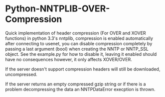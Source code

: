 Python-NNTPLIB-OVER-Compression
================================

Quick implementation of header compression (For OVER and XOVER functions)
in python 3.3's nntplib, compression is enabled automatically after
connecting to usenet, you can disable compression completely by passing
a last argument (bool) when creating the NNTP or NNTP_SSL object.
See the example.py for how to disable it, leaving it enabled should
have no consequences however, it only affects XOVER/OVER.

If the server doesn't support compression headers will still be
downloaded, uncompressed.

If the server returns an empty compressed gzip string or if there is a
problem decompressing the data an NNTPDataError execption is thrown.

